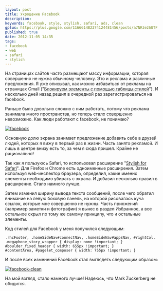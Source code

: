 ```yaml
---
layout: post
title: Укрощение Facebook
description: 
keywords: facebook, style, stylish, safari, ads, clean
gplus: https://plus.google.com/116661482374124481456/posts/a7NR3e26UTF
published: true
date: 2012-11-05 14:35
tags:
- facebook
- web
- safari
- stylish
---
```


На страницах сайтов часто размещают массу информации, которая совершенно не нужна обычному человеку. Это и реклама и различные предложения. Я уже описывал, как можно избавиться от рекламы на страницах Gmail ("[Блокируем элементы с помощью таблицы стилей](http://www.juev.ru/2012/08/11/safari-userstyles/)"). И несколько дней назад решил в очередной раз зарегистрироваться на facebook.

Раньше было довольно сложно с ним работать, потому что реклама занимала много пространства, но теперь стало совершенно невозможно. Как люди работают с facebook, не понимаю?

[![facebook](http://static.juev.ru/2012/11/th-facebook.png)](http://static.juev.ru/2012/11/facebook.png "Facebook")

Основную долю экрана занимает предложение добавить себе в друзей людей, которых я вижу в первый раз в жизни. Часть занято рекламой. И лишь в центре внизу есть то, за чем я сюда пришел. Крайне не рационально!

Так как я пользуюсь Safari, то использовал расширение "[Stylish for Safari](http://sobolev.us/stylish/ "Stylish for Safari")". Для Firefox и Chrome есть одноименные расширения. Затем используя web-инспектор браузера, определил, какие именно элементы необходимо убирать с экрана. И добавил несколько правил в расширение. Стало намного лучше.

Затем изменил ширину вывода текста сообщений, после чего обратил внимание на левую боковую панель, на которой рисовалась куча ссылок, которые мне совершенно не нужны. Часть приожений (например заметки и фотографии) я вынес в раздел Избранное, а все остальное скрыл по тому же самому принципу, что и остальные элементы.

Код стилей для Facebook у меня получился следующим:

    .rhcFooter, .homeSideNav#connectNav, .homeSideNav#appsNav, #rightCol, .megaphone_story_wrapper { display: none !important; }
    #boulder_fixed_header { width: 655px !important; }
    #contentArea, #pagelet_composer { width: 755px !important; }

И после всех изменений Facebook стал выглядеть следующим образом:

[![facebook-clean](http://static.juev.ru/2012/11/th-facebook-clean.png)](http://static.juev.ru/2012/11/facebook-clean.png "Facebook Clean")

На мой взгляд, стало намного лучше! Надеюсь, что Mark Zuckerberg не обидится.